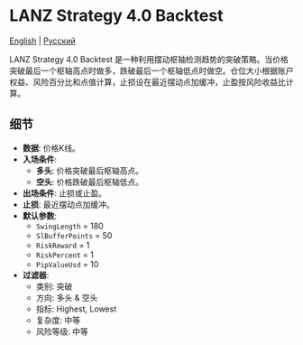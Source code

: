 # LANZ Strategy 4.0 Backtest
[English](README.md) | [Русский](README_ru.md)

LANZ Strategy 4.0 Backtest 是一种利用摆动枢轴检测趋势的突破策略。当价格突破最后一个枢轴高点时做多，跌破最后一个枢轴低点时做空。仓位大小根据账户权益、风险百分比和点值计算，止损设在最近摆动点加缓冲，止盈按风险收益比计算。

## 细节
- **数据**: 价格K线。
- **入场条件**:
  - **多头**: 价格突破最后枢轴高点。
  - **空头**: 价格跌破最后枢轴低点。
- **出场条件**: 止损或止盈。
- **止损**: 最近摆动点加缓冲。
- **默认参数**:
  - `SwingLength` = 180
  - `SlBufferPoints` = 50
  - `RiskReward` = 1
  - `RiskPercent` = 1
  - `PipValueUsd` = 10
- **过滤器**:
  - 类别: 突破
  - 方向: 多头 & 空头
  - 指标: Highest, Lowest
  - 复杂度: 中等
  - 风险等级: 中等
